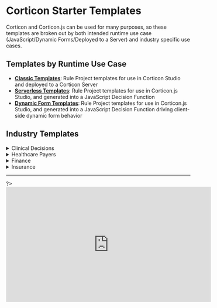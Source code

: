 # Corticon Starter Templates

Corticon and Corticon.js can be used for many purposes, so these templates are broken out by both intended runtime use case (JavaScript/Dynamic Forms/Deployed to a Server) and industry specific use cases. 

## Templates by Runtime Use Case


- **[Classic Templates](classic-templates/README.md)**: Rule Project templates for use in Corticon Studio and deployed to a Corticon Server
- **[Serverless Templates](js-templates/README.md)**: Rule Project templates for use in Corticon.js Studio, and generated into a JavaScript Decision Function
- **[Dynamic Form Templates](form-templates/README.md)**: Rule Project templates for use in Corticon.js Studio, and generated into a JavaScript Decision Function driving client-side dynamic form behavior 


<section>
  <h1>Industry Templates  </h1>
  <details>
    <summary>Clinical Decisions</summary>
    <p>
      Lorem ipsum dolor sit amet, eu alia suscipit mei. Reque iriure delectus vix id, ex sed forensibus suscipiantur. In eos exerci mollis apeirian, an qui latine alienum. Ad mea libris maluisset, consul assueverit sea ex.
    </p>
  </details>
  <details>
    <summary>Healthcare Payers</summary>
    <p>
      Lorem ipsum dolor sit amet, eu alia suscipit mei. Reque iriure delectus vix id, ex sed forensibus suscipiantur. In eos exerci mollis apeirian, an qui latine alienum. Ad mea libris maluisset, consul assueverit sea ex.
    </p>
  </details>
  <details>
    <summary>Finance
    </summary>
    <p>Lorem ipsum dolor sit amet, eu alia suscipit mei. Reque iriure delectus vix id, ex sed forensibus suscipiantur. In eos exerci mollis apeirian, an qui latine alienum. Ad mea libris maluisset, consul assueverit sea ex. </p>
  </details>
  <details>
    <summary>Insurance
    </summary>
    <p>Lorem ipsum dolor sit amet, eu alia suscipit mei. Reque iriure delectus vix id, ex sed forensibus suscipiantur. In eos exerci mollis apeirian, an qui latine alienum. Ad mea libris maluisset, consul assueverit sea ex. </p>
  </details>
</section>

---
?> <iframe width="560" height="315" src="https://www.youtube.com/embed/J4Mizdn3cEk" title="YouTube video player" frameborder="0" allow="accelerometer; autoplay; clipboard-write; encrypted-media; gyroscope; picture-in-picture; web-share" allowfullscreen></iframe>

<!-- ## Corticon Starter Rule Vocabularies

These are pre-built rule vocabularies, generated from JSON schemas and other data model representations of openly available ontologies. 
 -->



